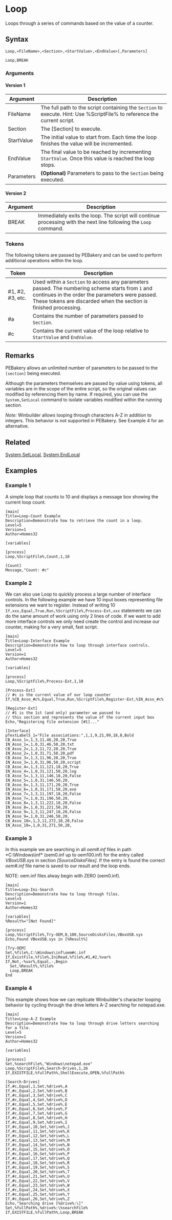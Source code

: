 # Loop

Loops through a series of commands based on the value of a counter.

## Syntax

```pebakery
Loop,<FileName>,<Section>,<StartValue>,<EndValue>[,Parameters]
```

```pebakery
Loop,BREAK
```

### Arguments

#### Version 1

| Argument | Description |
| --- | --- |
| FileName | The full path to the script containing the `Section` to execute. Hint: Use %ScriptFile% to reference the current script. |
| Section | The [Section] to execute. |
| StartValue | The initial value to start from. Each time the loop finishes the value will be incremented. |
| EndValue |  The final value to be reached by incrementing `StartValue`. Once this value is reached the loop stops. |
| Parameters | **(Optional)** Parameters to pass to the `Section` being executed. |

#### Version 2

| Argument | Description |
| --- | --- |
| BREAK | Immediately exits the loop. The script will continue processing with the next line following the `Loop` command. |

### Tokens

The following tokens are passed by PEBakery and can be used to perform additional operations within the loop.

| Token | Description |
| --- | --- |
| #1, #2, #3, etc. | Used within a `Section` to access any parameters passed. The numbering scheme starts from `1` and continues in the order the parameters were passed. These tokens are discarded when the section is finished processing. |
| #a | Contains the number of parameters passed to `Section`. |
| #c | Contains the current value of the loop relative to `StartValue` and `EndValue`. |

## Remarks

PEBakery allows an unlimited number of parameters to be passed to the `[section]` being executed.

Although the parameters themselves are passed by value using tokens, all variables are in the scope of the entire script, so the original values can modified by referencing them by name. If required, you can use the `System,SetLocal` command to isolate variables modified within the running section.

*Note:* Winbuilder allows looping through characters A-Z in addition to integers. This behavior is not supported in PEBakery. See Example 4 for an alternative.

## Related

[System,SetLocal](../System/SetLocal.md), [System,EndLocal](../System/EndLocal.md)

## Examples

### Example 1

A simple loop that counts to 10 and displays a message box showing the current loop count.

```pebakery
[main]
Title=Loop-Count Example
Description=Demonstrate how to retrieve the count in a loop.
Level=5
Version=1
Author=Homes32

[variables]

[process]
Loop,%ScriptFile%,Count,1,10

[Count]
Message,"Count: #c"
```

### Example 2

We can also use Loop to quickly process a large number of interface controls. In the following example we have 10 input boxes representing file extensions we want to register. Instead of writing 10 `If,xxx,Equal,True,Run,%ScriptFile%,Process-Ext,xxx` statements we can do the same amount of work using only 2 lines of code. If we want to add more interface controls we only need create the control and increase our counter, making for a very small, fast script.

```pebakery
[main]
Title=Loop-Interface Example
Description=Demonstrate how to loop through interface controls.
Level=5
Version=1
Author=Homes32

[variables]

[process]
Loop,%ScriptFile%,Process-Ext,1,10

[Process-Ext]
// #c is the current value of our loop counter
If,%CB_Asso_#c%,Equal,True,Run,%ScriptFile%,Register-Ext,%IN_Asso_#c%

[Register-Ext]
// #1 is the 1st (and only) parameter we passed to
// this section and represents the value of the current input box
Echo,"Registering file extension [#1]..."

[Interface]
pTextLabel5_1="File associations:",1,1,9,21,99,18,8,Bold
CB_Asso_1=,1,3,11,46,20,20,True
IN_Asso_1=,1,0,31,46,50,20,txt
CB_Asso_2=,1,3,11,72,20,20,True
IN_Asso_2=,1,0,31,71,50,20,pdf
CB_Asso_3=,1,3,11,96,20,20,True
IN_Asso_3=,1,0,31,96,50,20,script
CB_Asso_4=,1,3,11,121,18,20,True
IN_Asso_4=,1,0,31,121,50,20,log
CB_Asso_5=,1,3,11,146,18,20,False
IN_Asso_5=,1,0,31,146,50,20,
CB_Asso_6=,1,3,11,171,20,20,True
IN_Asso_6=,1,0,31,171,50,20,exe
CB_Asso_7=,1,3,11,197,18,20,False
IN_Asso_7=,1,0,31,196,50,20,
CB_Asso_8=,1,3,11,222,18,20,False
IN_Asso_8=,1,0,31,221,50,20,
CB_Asso_9=,1,3,11,247,18,20,False
IN_Asso_9=,1,0,31,246,50,20,
CB_Asso_10=,1,3,11,272,18,20,False
IN_Asso_10=,1,0,31,271,50,20,
```

### Example 3

In this example we are searching in all *oem#.inf* files in path *C:\Windows\inf\* (oem0.inf up to oem100.inf) for the entry called *VBoxUSB.sys* in section *[SourceDisksFiles]*. If the entry is found the correct *oem#.inf* file name is saved to our result and the loop ends.

NOTE: oem.inf files alway begin with ZERO (oem0.inf).

```pebakery
[main]
Title=Loop-Ini-Search
Description=Demonstrate how to loop through files.
Level=5
Version=1
Author=Homes32

[variables]
%Result%="[Not Found]"

[process]
Loop,%ScriptFile%,Try-OEM,0,100,SourceDisksFiles,VBoxUSB.sys
Echo,Found VBoxUSB.sys in [%Result%]

[Try-OEM]
Set,%file%,C:\Windows\inf\oem#c.inf
If,ExistFile,%file%,IniRead,%file%,#1,#2,%var%
If,Not,-%var%,Equal,-,Begin
  Set,%Result%,%file%
  Loop,BREAK
End
```

### Example 4

This example shows how we can replicate Winbuilder's character looping behavior by cycling through the drive letters A-Z  searching for notepad.exe.

```pebakery
[main]
Title=Loop-A-Z Example
Description=Demonstrate how to loop through drive letters searching for a file.
Level=5
Version=1
Author=Homes32

[variables]

[process]
Set,%searchFile%,"Windows\notepad.exe"
Loop,%ScriptFile%,Search-Drives,1,26
If,EXISTFILE,%fullPath%,ShellExecute,OPEN,%fullPath%

[Search-Drives]
If,#c,Equal,1,Set,%drive%,A
If,#c,Equal,2,Set,%drive%,B
If,#c,Equal,3,Set,%drive%,C
If,#c,Equal,4,Set,%drive%,D
If,#c,Equal,5,Set,%drive%,E
If,#c,Equal,6,Set,%drive%,F
If,#c,Equal,7,Set,%drive%,G
If,#c,Equal,8,Set,%drive%,H
If,#c,Equal,9,Set,%drive%,I
If,#c,Equal,10,Set,%drive%,J
If,#c,Equal,11,Set,%drive%,K
If,#c,Equal,12,Set,%drive%,L
If,#c,Equal,13,Set,%drive%,M
If,#c,Equal,14,Set,%drive%,N
If,#c,Equal,15,Set,%drive%,O
If,#c,Equal,16,Set,%drive%,P
If,#c,Equal,17,Set,%drive%,Q
If,#c,Equal,18,Set,%drive%,R
If,#c,Equal,19,Set,%drive%,S
If,#c,Equal,20,Set,%drive%,T
If,#c,Equal,21,Set,%drive%,U
If,#c,Equal,22,Set,%drive%,V
If,#c,Equal,23,Set,%drive%,W
If,#c,Equal,24,Set,%drive%,X
If,#c,Equal,25,Set,%drive%,Y
If,#c,Equal,26,Set,%drive%,Z
Echo,"Searching drive [%drive%:\]"
Set,%fullPath%,%drive%:\%searchFile%
If,EXISTFILE,%fullPath%,Loop,BREAK
```